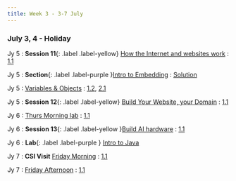 ```yaml
---
title: Week 3 - 3-7 July
---
```


### July 3, 4 - Holiday

Jy 5
: **Session 11**{: .label .label-yellow} [How the Internet and websites work](/InfrastructureChat/lecture/ses11-July5-Wed-morn-DR)
  : [1.1](#)

Jy 5
: **Section**{: .label .label-purple }[Intro to Embedding](./lecture/lec10)
  : [Solution](#)

Jy 5
: [Variables & Objects](#)
  : [1.2](#), [2.1](#)

Jy 5
: **Session 12**{: .label .label-yellow} [Build Your Website, your Domain](/InfrastructureChat/lecture/ses12-July5-Wed-aft-DR)
  : [1.1](#)

Jy 6
: [Thurs Morning lab]()
  : [1.1](#)

Jy 6
: **Session 13**{: .label .label-yellow }[Build AI hardware](/InfrastructureChat/lecture/ses13-July6-Thursday-aft-DR)
  : [1.1](#)

Jy 6
: **Lab**{: .label .label-purple } [Intro to Java](#)

Jy 7
: **CSI Visit** [Friday Morning]()
  : [1.1](#)

Jy 7
: [Friday Afternoon]()
  : [1.1](#)

